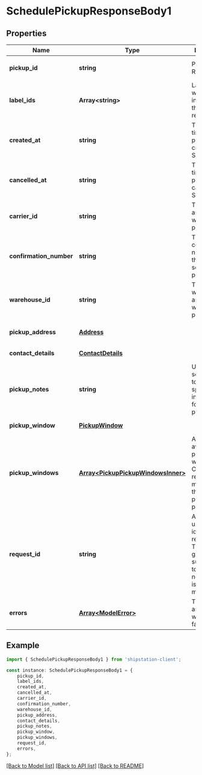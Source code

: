 # SchedulePickupResponseBody1


## Properties

Name | Type | Description | Notes
------------ | ------------- | ------------- | -------------
**pickup_id** | **string** | Pickup Resource ID | [readonly] [default to undefined]
**label_ids** | **Array&lt;string&gt;** | Label IDs that will be included in the pickup request | [default to undefined]
**created_at** | **string** | The date and time that the pickup was created in ShipStation . | [readonly] [default to undefined]
**cancelled_at** | **string** | The date and time that the pickup was cancelled in ShipStation . | [optional] [readonly] [default to undefined]
**carrier_id** | **string** | The carrier_id associated with the pickup | [readonly] [default to undefined]
**confirmation_number** | **string** | The carrier confirmation number for the scheduled pickup. | [readonly] [default to undefined]
**warehouse_id** | **string** | The warehouse_id associated with the pickup | [readonly] [default to undefined]
**pickup_address** | [**Address**](Address.md) |  | [readonly] [default to undefined]
**contact_details** | [**ContactDetails**](ContactDetails.md) |  | [default to undefined]
**pickup_notes** | **string** | Used by some carriers to give special instructions for a package pickup | [optional] [default to undefined]
**pickup_window** | [**PickupWindow**](PickupWindow.md) |  | [default to undefined]
**pickup_windows** | [**Array&lt;PickupPickupWindowsInner&gt;**](PickupPickupWindowsInner.md) | An array of available pickup windows. Carriers can return multiple times that they will pickup packages.  | [optional] [default to undefined]
**request_id** | **string** | A UUID that uniquely identifies the request id. This can be given to the support team to help debug non-trivial issues that may occur  | [default to undefined]
**errors** | [**Array&lt;ModelError&gt;**](ModelError.md) | The errors associated with the failed API call | [default to undefined]

## Example

```typescript
import { SchedulePickupResponseBody1 } from 'shipstation-client';

const instance: SchedulePickupResponseBody1 = {
    pickup_id,
    label_ids,
    created_at,
    cancelled_at,
    carrier_id,
    confirmation_number,
    warehouse_id,
    pickup_address,
    contact_details,
    pickup_notes,
    pickup_window,
    pickup_windows,
    request_id,
    errors,
};
```

[[Back to Model list]](../README.md#documentation-for-models) [[Back to API list]](../README.md#documentation-for-api-endpoints) [[Back to README]](../README.md)
